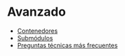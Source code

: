 # Avanzado

  * [Contenedores](advanced/containers.html)
  * [Submódulos](advanced/submodules.html)
  * [Preguntas técnicas más frecuentes](advanced/frequent_technical_questions.html)

